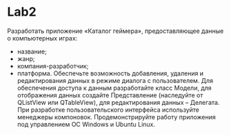 # Lab2
Разработать приложение «Каталог геймера», предоставляющее данные о компьютерных играх:
- название;
- жанр;
- компания-разработчик;
- платформа.
Обеспечьте возможность добавления, удаления и редактирования
данных в режиме диалога с пользователем.
Для обеспечения доступа к данным разработайте класс Модели, для отображения данных создайте Представление (наследуйте от QListView или QTableView), для редактирования данных – Делегата.
При разработке пользовательского интерфейса используйте менеджеры компоновок.
Продемонстрируйте работу приложения под управлением ОС Windows и Ubuntu Linux.
